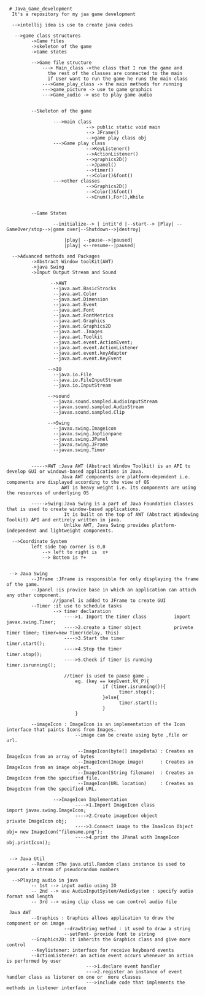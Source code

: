      # Java_Game_development
      It's a repository for my jaa game development 

      -->intellij idea is use to create java codes

       -->game class structures
             ->Game files
             ->skeleton of the game
             ->Game states

             -->Game file structure
                 ---> Main_class ->the class that I run the game and
                   the rest of the classes are connected to the main
                   if User want to run the game he runs the main class
                 --->Game_play_class -> the main methods for running
                 --->game_picture -> use to game graphics
                 --->Game_audio -> use to play game audio


             --Skeleton of the game

                     --->main class
                                 --> public static void main
                                 --> JFrame()
                                 -->game play class obj
                     --->Game play class
                                 -->KeyListener()
                                 -->ActionListener()
                                 -->graphics2D()
                                 -->Jpanel()
                                 -->timer()
                                 -->Color()&font()
                     --->other classes
                                 -->Graphics2D()
                                 -->Color()&font()
                                 -->Enum(),For(),While


             --Game States

                     --initialize--> | intit'd |--start--> |Play| --GameOver/stop-->|game over|--Shutdown-->|destroy|

                         |play| --pause-->|paused|
                         |play| <--resume--|paused|

      -->Advanced methods and Packages
             ->Abstract Window toolKit(AWT)
             ->java Swing
             ->Input Output Stream and Sound

                    -->AWT
                     --java.awt.BasicStrocks
                     --java.awt.Color
                     --java.awt.Dimension
                     --java.awt.Event
                     --java.awt.Font
                     --java.awt.FontMetrics
                     --java.awt.Graphics
                     --java.awt.Graphics2D
                     --java.awt..Images
                     --java.awt.Toolkit
                     --java.awt.event.ActionEvent;
                     --java.awt.event.ActionListener
                     --java.awt.event.keyAdapter
                     --java.awt.event.KeyEvent

                   -->IO
                     --java.io.File
                     --java.io.FileInputStream
                     --java.io.InputStream

                   -->sound
                     --javax.sound.sampled.AudioinputStream
                     --javax.sound.sampled.AudioStream
                     --javax.sound.sampled.Clip

                   -->Swing
                     --javax.swing.Imageicon
                     --javax.swing.Joptionpane
                     --javax.swing.JPanel
                     --javax.swing.JFrame
                     --javax.swing.Timer


             ----->AWT :Java AWT (Abstract Window Toolkit) is an API to develop GUI or windows-based applications in Java.
                        Java AWT components are platform-dependent i.e. components are displayed according to the view of OS
                        AWT is heavy weight i.e. its components are using the resources of underlying OS

             ----->Swing:Java Swing is a part of Java Foundation Classes that is used to create window-based applications.
                         It is built on the top of AWT (Abstract Windowing Toolkit) API and entirely written in java.
                         Unlike AWT, Java Swing provides platform-independent and lightweight components.

      -->Coordinate System
             left side top corner is 0,0
                 --> left to right is  x+
                 --> Bottem is Y+


     --> Java Swing
             --JFrame :JFrame is responsible for only displaying the frame of the game.
             --Jpanel :is provice base in which an application can attach any other component.
                     //jpanel is added to JFrame to create GUI
             --Timer :it use to schedule tasks
                     --> timer declaration
                         ---->1. Import the timer class          import javax.swing.Timer;
                         ---->2.create a timer object            privete Timer timer; timer=new Timer(delay, this)
                         ---->3.Start the timer                  timer.start();
                         ---->4.Stop the timer                   timer.stop();
                         ---->5.Check if timer is running        timer.isrunning();

                         //timer is used to pause game .
                             eg. (key == keyEvent.VK_P){
                                       if (timer.isrunning()){
                                             timer.stop();
                                       }else{
                                             timer.start();
                                       }
                             }

             --imageIcon : ImageIcon is an implementation of the Icon interface that paints Icons from Images.
                             --image can be create using byte ,file or url.

                              --ImageIcon(byte[] imageData) : Creates an ImageIcon from an array of bytes
                              --ImageIcon(Image image)      : Creates an ImageIcon from an image object.
                              --ImageIcon(String filename)  : Creates an ImageIcon from the specified file.
                              --ImageIcon(URL location)     : Creates an ImageIcon from the specified URL.

                     -->ImageIcon Implementation
                             ---->1.Import ImageIcon class                 import javax.swing.ImageIcon;
                             ---->2.Create imageIcon object                private ImageIcon obj;
                             ---->3.Connect image to the ImaeIcon Object   obj= new ImageIcon("filename.png");
                             ---->4.print the JPanal with ImageIcon        obj.printIcon();


     --> Java Util
             --Random :The java.util.Random class instance is used to generate a stream of pseudorandom numbers

      -->Playing audio in java
             -- 1st --> input audio using IO
             -- 2nd --> use AudioInputSystem/AudioSystem : specify audio format and length
             -- 3rd --> using clip class we can control audio file

     Java AWT
             --Graphics : Graphics allows application to draw the component or on image
                         --drawString method : it used to draw a string
                         --setFont- provide font to string
             --Graphics2D: it inherits the Graphics class and give more control
             --Keylistener: interface for receive keyboard events
             --ActionListener: an action event occurs whenever an action is performed by user
                                 --->1.declare event handler
                                 --->2.register an instance of event handler class as listener on one or  more classes
                                 --->include code that implements the methods in listener interface


